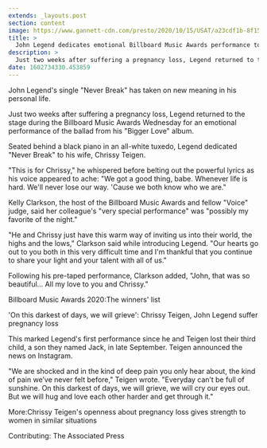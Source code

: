 ```yaml
--- 
extends: _layouts.post 
section: content 
image: https://www.gannett-cdn.com/presto/2020/10/15/USAT/a23cdf1b-8f15-40b8-8814-66848b1b1f63-XXX_sd2020_Billboard_Music_Awards_-_Show_1280251310_194.JPG?crop=2999,1687,x0,y262&width=2999&height=1687&format=pjpg&auto=webp 
title: > 
  John Legend dedicates emotional Billboard Music Awards performance to Chrissy Teigen after pregnancy loss 
description: > 
  Just two weeks after suffering a pregnancy loss, Legend returned to the stage during the Billboard Music Awards Wednesday for an emotional performance of the ballad from his "Bigger Love" album.Seated behind a black piano in an all-white tuxedo, Legend dedicated "Never Break" to his wife, Chrissy Teigen.Kelly Clarkson, the host of the Billboard Music Awards and fellow "Voice" judge, said her colleague's "very special performance" was "possibly my favorite of the night."Following his pre-taped performance, Clarkson added, "John, that was so beautiful… All my love to you and Chrissy."Billboard Music Awards 2020:The winners' list'On this darkest of days, we will grieve': Chrissy Teigen, John Legend suffer pregnancy lossThis marked Legend's first performance since he and Teigen lost their third child, a son they named Jack, in late September. 
date: 1602734330.453859 
--- 
```

John Legend's single "Never Break" has taken on new meaning in his personal life.

Just two weeks after suffering a pregnancy loss, Legend returned to the stage during the Billboard Music Awards Wednesday for an emotional performance of the ballad from his "Bigger Love" album.

Seated behind a black piano in an all-white tuxedo, Legend dedicated "Never Break" to his wife, Chrissy Teigen.

"This is for Chrissy," he whispered before belting out the powerful lyrics as his voice appeared to ache: "We got a good thing, babe. Whenever life is hard. We'll never lose our way. 'Cause we both know who we are."

Kelly Clarkson, the host of the Billboard Music Awards and fellow "Voice" judge, said her colleague's "very special performance" was "possibly my favorite of the night."

"He and Chrissy just have this warm way of inviting us into their world, the highs and the lows," Clarkson said while introducing Legend. "Our hearts go out to you both in this very difficult time and I'm thankful that you continue to share your light and your talent with all of us."

Following his pre-taped performance, Clarkson added, "John, that was so beautiful… All my love to you and Chrissy."

Billboard Music Awards 2020:The winners' list

'On this darkest of days, we will grieve': Chrissy Teigen, John Legend suffer pregnancy loss

This marked Legend's first performance since he and Teigen lost their third child, a son they named Jack, in late September. Teigen announced the news on Instagram.

"We are shocked and in the kind of deep pain you only hear about, the kind of pain we’ve never felt before," Teigen wrote. "Everyday can’t be full of sunshine. On this darkest of days, we will grieve, we will cry our eyes out. But we will hug and love each other harder and get through it."

More:Chrissy Teigen's openness about pregnancy loss gives strength to women in similar situations

Contributing: The Associated Press